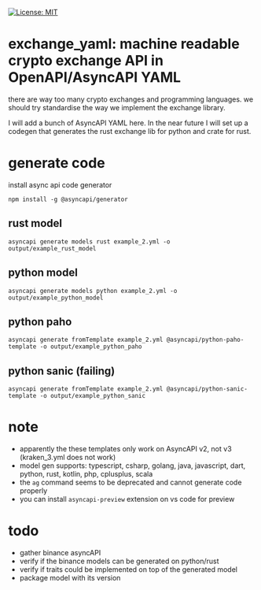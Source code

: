 [![License: MIT](https://img.shields.io/badge/License-MIT-yellow.svg)](https://opensource.org/licenses/MIT)

# exchange_yaml: machine readable crypto exchange API in OpenAPI/AsyncAPI YAML

there are way too many crypto exchanges and programming languages. we should try standardise the way we implement the exchange library.

I will add a bunch of AsyncAPI YAML here. In the near future I will set up a codegen that generates the rust exchange lib for python and crate for rust.

# generate code
install async api code generator
```
npm install -g @asyncapi/generator
```
## rust model
```
asyncapi generate models rust example_2.yml -o output/example_rust_model
```
## python model
```
asyncapi generate models python example_2.yml -o output/example_python_model
```
## python paho
```
asyncapi generate fromTemplate example_2.yml @asyncapi/python-paho-template -o output/example_python_paho
```
## python sanic (failing)
```
asyncapi generate fromTemplate example_2.yml @asyncapi/python-sanic-template -o output/example_python_sanic
```




# note
- apparently the these templates only work on AsyncAPI v2, not v3 (kraken_3.yml does not work)
- model gen supports: typescript, csharp, golang, java, javascript, dart, python, rust, kotlin, php, cplusplus, scala
- the `ag` command seems to be deprecated and cannot generate code properly
- you can install `asyncapi-preview` extension on vs code for preview

# todo
- gather binance asyncAPI
- verify if the binance models can be generated on python/rust
- verify if traits could be implemented on top of the generated model
- package model with its version